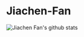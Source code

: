 # Jiachen-Fan

![Jiachen Fan's github stats](https://github-readme-stats.vercel.app/api?username=MorganREN&show_icons=true&theme=dracula)
